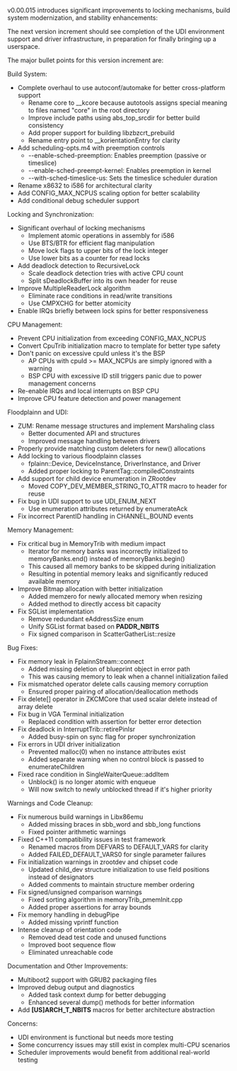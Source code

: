 v0.00.015 introduces significant improvements to locking mechanisms, build system modernization, and stability enhancements:

The next version increment should see completion of the UDI environment support and driver infrastructure, in preparation for finally bringing up a userspace.

The major bullet points for this version increment are:

Build System:
* Complete overhaul to use autoconf/automake for better cross-platform support
  * Rename core to __kcore because autotools assigns special meaning to files named "core" in the root directory
  * Improve include paths using abs_top_srcdir for better build consistency
  * Add proper support for building libzbzcrt_prebuild
  * Rename entry point to __korientationEntry for clarity
* Add scheduling-opts.m4 with preemption controls
  * --enable-sched-preemption: Enables preemption (passive or timeslice)
  * --enable-sched-preempt-kernel: Enables preemption in kernel
  * --with-sched-timeslice-us: Sets the timeslice scheduler duration
* Rename x8632 to i586 for architectural clarity
* Add CONFIG_MAX_NCPUS scaling option for better scalability
* Add conditional debug scheduler support

Locking and Synchronization:
* Significant overhaul of locking mechanisms
  * Implement atomic operations in assembly for i586
  * Use BTS/BTR for efficient flag manipulation
  * Move lock flags to upper bits of the lock integer
  * Use lower bits as a counter for read locks
* Add deadlock detection to RecursiveLock
  * Scale deadlock detection tries with active CPU count
  * Split sDeadlockBuffer into its own header for reuse
* Improve MultipleReaderLock algorithm
  * Eliminate race conditions in read/write transitions
  * Use CMPXCHG for better atomicity
* Enable IRQs briefly between lock spins for better responsiveness

CPU Management:
* Prevent CPU initialization from exceeding CONFIG_MAX_NCPUS
* Convert CpuTrib initialization macro to template for better type safety
* Don't panic on excessive cpuId unless it's the BSP
  * AP CPUs with cpuId >= MAX_NCPUs are simply ignored with a warning
  * BSP CPU with excessive ID still triggers panic due to power management concerns
* Re-enable IRQs and local interrupts on BSP CPU
* Improve CPU feature detection and power management

Floodplainn and UDI:
* ZUM: Rename message structures and implement Marshaling class
  * Better documented API and structures
  * Improved message handling between drivers
* Properly provide matching custom deleters for new() allocations
* Add locking to various floodplainn classes
  * fplainn::Device, DeviceInstance, DriverInstance, and Driver
  * Added proper locking to ParentTag::compiledConstraints
* Add support for child device enumeration in ZRootdev
  * Moved COPY_DEV_MEMBER_STRING_TO_ATTR macro to header for reuse
* Fix bug in UDI support to use UDI_ENUM_NEXT
  * Use enumeration attributes returned by enumerateAck
* Fix incorrect ParentID handling in CHANNEL_BOUND events

Memory Management:
* Fix critical bug in MemoryTrib with medium impact
  * Iterator for memory banks was incorrectly initialized to memoryBanks.end() instead of memoryBanks.begin()
  * This caused all memory banks to be skipped during initialization
  * Resulting in potential memory leaks and significantly reduced available memory
* Improve Bitmap allocation with better initialization
  * Added memzero for newly allocated memory when resizing
  * Added method to directly access bit capacity
* Fix SGList implementation
  * Remove redundant eAddressSize enum
  * Unify SGList format based on __PADDR_NBITS__
  * Fix signed comparison in ScatterGatherList::resize

Bug Fixes:
* Fix memory leak in FplainnStream::connect
  * Added missing deletion of blueprint object in error path
  * This was causing memory to leak when a channel initialization failed
* Fix mismatched operator delete calls causing memory corruption
  * Ensured proper pairing of allocation/deallocation methods
* Fix delete[] operator in ZKCMCore that used scalar delete instead of array delete
* Fix bug in VGA Terminal initialization
  * Replaced condition with assertion for better error detection
* Fix deadlock in InterruptTrib::retirePinIsr
  * Added busy-spin on sync flag for proper synchronization
* Fix errors in UDI driver initialization
  * Prevented malloc(0) when no instance attributes exist
  * Added separate warning when no control block is passed to enumerateChildren
* Fixed race condition in SingleWaiterQueue::addItem
  * Unblock() is no longer atomic with enqueue
  * Will now switch to newly unblocked thread if it's higher priority

Warnings and Code Cleanup:
* Fix numerous build warnings in Libx86emu
  * Added missing braces in sbb_word and sbb_long functions
  * Fixed pointer arithmetic warnings
* Fixed C++11 compatibility issues in test framework
  * Renamed macros from DEFVARS to DEFAULT_VARS for clarity
  * Added FAILED_DEFAULT_VARS0 for single parameter failures
* Fix initialization warnings in zrootdev and chipset code
  * Updated child_dev structure initialization to use field positions instead of designators
  * Added comments to maintain structure member ordering
* Fix signed/unsigned comparison warnings
  * Fixed sorting algorithm in memoryTrib_pmemInit.cpp
  * Added proper assertions for array bounds
* Fix memory handling in debugPipe
  * Added missing vprintf function
* Intense cleanup of orientation code
  * Removed dead test code and unused functions
  * Improved boot sequence flow
  * Eliminated unreachable code

Documentation and Other Improvements:
* Multiboot2 support with GRUB2 packaging files
* Improved debug output and diagnostics
  * Added task context dump for better debugging
  * Enhanced several dump() methods for better information
* Add __[US]ARCH_T_NBITS__ macros for better architecture abstraction

Concerns:
* UDI environment is functional but needs more testing
* Some concurrency issues may still exist in complex multi-CPU scenarios
* Scheduler improvements would benefit from additional real-world testing